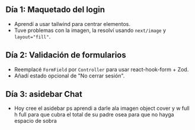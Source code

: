 ## Día 1: Maquetado del login

- Aprendí a usar tailwind para centrar elementos.
- Tuve problemas con la imagen, la resolví usando `next/image` y `layout="fill"`.

## Día 2: Validación de formularios

- Reemplacé `FormField` por `Controller` para usar react-hook-form + Zod.
- Añadí estado opcional de "No cerrar sesión".

## Día 3: asidebar Chat

- Hoy cree el asidebar ps aprendi a darle ala imagen object cover y w full h full para que cubra el total de su padre osea para que no hayga espacio de sobra
